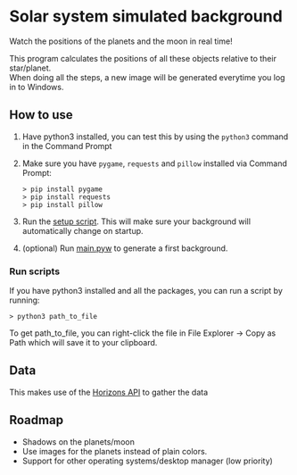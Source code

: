# Solar system simulated background

Watch the positions of the planets and the moon in real time!

This program calculates the positions of all these objects relative to their star/planet.  
When doing all the steps, a new image will be generated everytime you log in to Windows.
## How to use
1. Have python3 installed, you can test this by using the  `python3` command in the Command Prompt
2. Make sure you have `pygame`, `requests` and `pillow` installed via Command Prompt:
    ```
    > pip install pygame
    > pip install requests
    > pip install pillow
    ```

3. Run the [setup script](python_scripts/setup.py). This will make sure your background will automatically change on startup.
4. (optional) Run [main.pyw](python_scripts/main.pyw) to generate a first background.

### Run scripts
If you have python3 installed and all the packages, you can run a script by running:
```
> python3 path_to_file
```
To get path_to_file, you can right-click the file in File Explorer -> Copy as Path which will save it to your clipboard.

## Data

This makes use of the [Horizons API](https://ssd-api.jpl.nasa.gov/doc/horizons.html) to gather the data

## Roadmap
* Shadows on the planets/moon
* Use images for the planets instead of plain colors.
* Support for other operating systems/desktop manager (low priority)